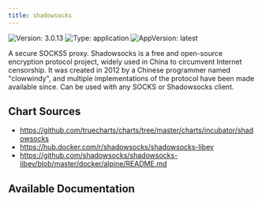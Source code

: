 ```yaml
---
title: shadowsocks
---
```


![Version: 3.0.13](https://img.shields.io/badge/Version-3.0.13-informational?style=flat-square) ![Type: application](https://img.shields.io/badge/Type-application-informational?style=flat-square) ![AppVersion: latest](https://img.shields.io/badge/AppVersion-latest-informational?style=flat-square)

A secure SOCKS5 proxy. Shadowsocks is a free and open-source encryption protocol project, widely used in China to circumvent Internet censorship. It was created in 2012 by a Chinese programmer named "clowwindy", and multiple implementations of the protocol have been made available since. Can be used with any SOCKS or Shadowsocks client.

## Chart Sources

- https://github.com/truecharts/charts/tree/master/charts/incubator/shadowsocks
- https://hub.docker.com/r/shadowsocks/shadowsocks-libev
- https://github.com/shadowsocks/shadowsocks-libev/blob/master/docker/alpine/README.md

## Available Documentation

